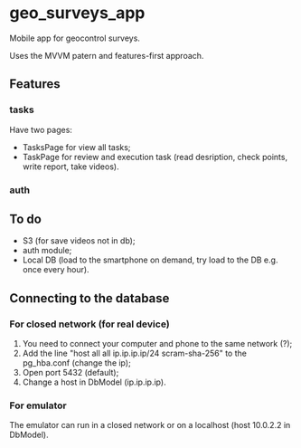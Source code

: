 # geo_surveys_app

Mobile app for geocontrol surveys.

Uses the MVVM patern and features-first approach.

## Features

### tasks

Have two pages:

- TasksPage for view all tasks;
- TaskPage for review and execution task (read desription, check points, write report, take videos).

### auth

## To do

- S3 (for save videos not in db);
- auth module;
- Local DB (load to the smartphone on demand, try load to the DB e.g. once every hour).

## Сonnecting to the database

### For closed network (for real device)

1. You need to connect your computer and phone to the same network (?);
2. Add the line
   "host all all ip.ip.ip.ip/24 scram-sha-256"
   to the pg_hba.conf (change the ip);
3. Open port 5432 (default);
4. Change a host in DbModel (ip.ip.ip.ip).

### For emulator

The emulator can run in a closed network or on a localhost (host 10.0.2.2 in DbModel).

